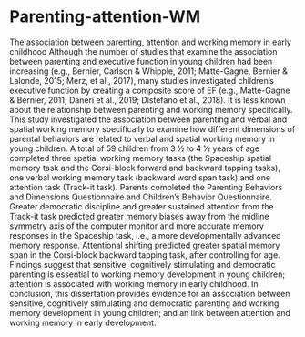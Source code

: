 # Parenting-attention-WM
The association between parenting, attention and working memory in early childhood
Although the number of studies that examine the association between parenting and executive function in young children had been increasing (e.g., Bernier, Carlson & Whipple, 2011; Matte-Gagne, Bernier & Lalonde, 2015; Merz, et al., 2017), many studies investigated children’s executive function by creating a composite score of EF (e.g., Matte-Gagne & Bernier, 2011; Daneri et al., 2019; Distefano et al., 2018). It is less known about the relationship between parenting and working memory specifically. This study investigated the association between parenting and verbal and spatial working memory specifically to examine how different dimensions of parental behaviors are related to verbal and spatial working memory in young children. A total of 59 children from 3 ½ to 4 ½ years of age completed three spatial working memory tasks (the Spaceship spatial memory task and the Corsi-block forward and backward tapping tasks), one verbal working memory task (backward word span task) and one attention task (Track-it task). Parents completed the Parenting Behaviors and Dimensions Questionnaire and Children’s Behavior Questionnaire. Greater democratic discipline and greater sustained attention from the Track-it task predicted greater memory biases away from the midline symmetry axis of the computer monitor and more accurate memory responses in the Spaceship task, i.e., a more developmentally advanced memory response. Attentional shifting predicted greater spatial memory span in the Corsi-block backward tapping task, after controlling for age. Findings suggest that sensitive, cognitively stimulating and democratic parenting is essential to working memory development in young children; attention is associated with working memory in early childhood. In conclusion, this dissertation provides evidence for an association between sensitive, cognitively stimulating and democratic parenting and working memory development in young children; and an link between attention and working memory in early development. 
